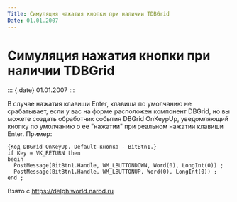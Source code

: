 ```yaml
---
Title: Симуляция нажатия кнопки при наличии TDBGrid
Date: 01.01.2007
---
```



Симуляция нажатия кнопки при наличии TDBGrid
============================================

::: {.date}
01.01.2007
:::

В случае нажатия клавиши Enter, клавиша по умолчанию не срабатывает,
если у вас на форме расположен компонент DBGrid, но вы можете создать
обработчик события DBGrid OnKeypUp, уведомляющий кнопку по умолчанию о
ее \"нажатии\" при реальном нажатии клавиши Enter. Пример:

    {Код DBGrid OnKeyUp. Default-кнопка - BitBtn1.}
    if Key = VK_RETURN then
    begin
      PostMessage(BitBtn1.Handle, WM_LBUTTONDOWN, Word(0), LongInt(0)) ;
      PostMessage(BitBtn1.Handle, WM_LBUTTONUP, Word(0), LongInt(0)) ;
    end ;

Взято с <https://delphiworld.narod.ru>
